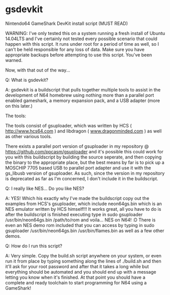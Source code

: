 gsdevkit
========

Nintendo64 GameShark DevKit install script (MUST READ)

WARNING: I've only tested this on a system running a fresh install of Ubuntu 14.04LTS and I've certainly not tested 
every possible scenario that could happen with this script. It runs under root for a period of time as well, so I can't be held responsible for any loss of data. Make sure you have appropriate backups before attempting to use this script. You've been warned. 

Now, with that out of the way...

Q: What is gsdevkit?

A: gsdevkit is a buildscript that pulls together multiple tools to assist in the development of N64 homebrew using nothing more than a parallel port enabled gameshark, a memory expansion pack, and a USB adapter (more on this later.)

The tools:

  The tools consist of gsuploader, which was written by HCS ( http://www.hcs64.com ) and libdragon ( www.dragonminded.com ) as well as other various tools.
  
  There exists a parallel port version of gsuploader in my repository @ https://github.com/ppcasm/gsuploader and it's possible this could work for you with this buildscript by building the source seperate, and then copying the binary to the appropriate place, but the best means by far is to pick up a MOSCHIP 7705 based USB to parallel port adapter and use it with the gs_libusb version of gsuploader. As such, since the version in my repository is deprecated as far as I'm concerned, I don't include it in the buildscript.

Q: I really like NES... Do you like NES?

A: YES! Which his exactly why I've made the buildscript copy out the examples from HCS's gsuploader, which include neon64gs.bin which is an NES emulator written by HCS himself!!! It works great, all you have to do is after the buildscript is finished executing type in sudo gsuploader /usr/bin/neon64gs.bin /path/to/rom and voila... NES on N64! :D There is even an NES demo rom included that you can access by typing in sudo gsuploader /usr/bin/neon64gs.bin /usr/bin/flames.bin as well as a few other demos. 

Q: How do I run this script?

A: Very simple. Copy the build.sh script anywhere on your system, or even run it from place by typing something along the lines of ./build.sh and then it'll ask for your root password and after that it takes a long while but everything should be automated and you should end up with a message letting you know when it's finished. At that point you should have a complete and ready toolchain to start programming for N64 using a GameShark! 
